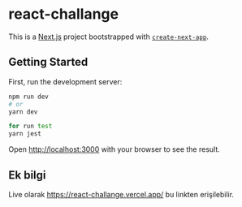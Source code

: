 # react-challange

This is a [Next.js](https://nextjs.org/) project bootstrapped with [`create-next-app`](https://github.com/vercel/next.js/tree/canary/packages/create-next-app).

## Getting Started

First, run the development server:

```bash
npm run dev
# or
yarn dev

for run test
yarn jest
```

Open [http://localhost:3000](http://localhost:3000) with your browser to see the result.

## Ek bilgi
Live olarak https://react-challange.vercel.app/ bu linkten erişilebilir.